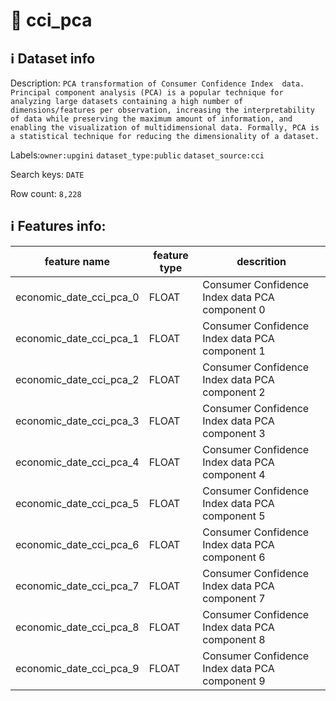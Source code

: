 # 📖 cci_pca 
## ℹ️ Dataset info 
Description: `PCA transformation of Consumer Confidence Index  data. Principal component analysis (PCA) is a popular technique for analyzing large datasets containing a high number of dimensions/features per observation, increasing the interpretability of data while preserving the maximum amount of information, and enabling the visualization of multidimensional data. Formally, PCA is a statistical technique for reducing the dimensionality of a dataset.` 

Labels:`owner:upgini`   `dataset_type:public`   `dataset_source:cci`   

Search keys: `DATE` 

Row count: `8,228` 

## ℹ️ Features info:
|feature name|feature type|descrition|
|---|---|---|
|economic_date_cci_pca_0|FLOAT|Consumer Confidence Index data PCA component 0|
|economic_date_cci_pca_1|FLOAT|Consumer Confidence Index data PCA component 1|
|economic_date_cci_pca_2|FLOAT|Consumer Confidence Index data PCA component 2|
|economic_date_cci_pca_3|FLOAT|Consumer Confidence Index data PCA component 3|
|economic_date_cci_pca_4|FLOAT|Consumer Confidence Index data PCA component 4|
|economic_date_cci_pca_5|FLOAT|Consumer Confidence Index data PCA component 5|
|economic_date_cci_pca_6|FLOAT|Consumer Confidence Index data PCA component 6|
|economic_date_cci_pca_7|FLOAT|Consumer Confidence Index data PCA component 7|
|economic_date_cci_pca_8|FLOAT|Consumer Confidence Index data PCA component 8|
|economic_date_cci_pca_9|FLOAT|Consumer Confidence Index data PCA component 9|
